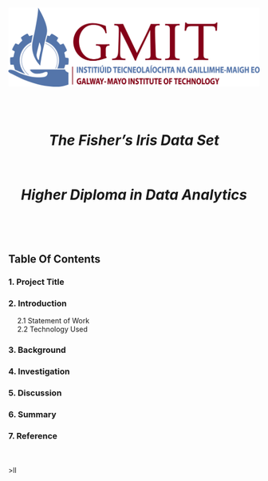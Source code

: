 <br/>

<p align="center">
  <img src="./JPEGs/GMIT_logo.jpg" width="550" />
</p>  <Source: https://image.ibb.co/gw4Gen/Index_GMIT.png>


<br/>
<br/>

<h1 align="center"><em><strong>The Fisher’s Iris Data Set  </h1></em></strong><br/>
<h1 align="center"><em><strong>Higher Diploma in Data Analytics  </h1></em></strong><br/>

<br/>
<br/>


## Table Of Contents 
### 1. Project Title 
### 2. Introduction 
&emsp; 2.1 Statement of Work<br>
&emsp; 2.2 Technology Used<br>
### 3. Background 
### 4. Investigation
### 5. Discussion <br>
### 6. Summary 
### 7. Reference 

<br/>





<br>
>ll



































